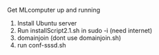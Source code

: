 Get MLcomputer up and running
1) Install Ubuntu server
2) Run installScript2.1.sh in sudo -i (need internet)
3) domainjoin (dont use domainjoin.sh)
4) run conf-sssd.sh

 

